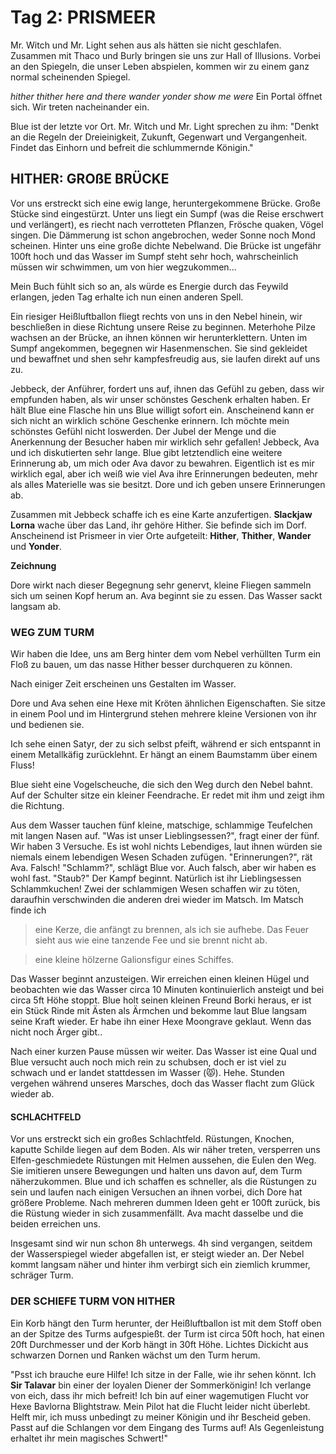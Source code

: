 # Tag 2: PRISMEER
Mr. Witch und Mr. Light sehen aus als hätten sie nicht geschlafen. Zusammen mit Thaco und Burly bringen sie uns zur Hall of Illusions. Vorbei an den Spiegeln, die unser Leben abspielen, kommen wir zu einem ganz normal scheinenden Spiegel.

*hither thither here and there*
*wander yonder show me were*
Ein Portal öffnet sich. Wir treten nacheinander ein.

Blue ist der letzte vor Ort. Mr. Witch und Mr. Light sprechen zu ihm:
"Denkt an die Regeln der Dreieinigkeit, Zukunft, Gegenwart und Vergangenheit. Findet das Einhorn und befreit die schlummernde Königin."

## HITHER: GROßE BRÜCKE
Vor uns erstreckt sich eine ewig lange, heruntergekommene Brücke. Große Stücke sind eingestürzt. Unter uns liegt ein Sumpf (was die Reise erschwert und verlängert), es riecht nach verrotteten Pflanzen, Frösche quaken, Vögel singen. Die Dämmerung ist schon angebrochen, weder Sonne noch Mond scheinen. Hinter uns eine große dichte Nebelwand. Die Brücke ist ungefähr 100ft hoch und das Wasser im Sumpf steht sehr hoch, wahrscheinlich müssen wir schwimmen, um von hier wegzukommen...

Mein Buch fühlt sich so an, als würde es Energie durch das Feywild erlangen, jeden Tag erhalte ich nun einen anderen Spell.

Ein riesiger Heißluftballon fliegt rechts von uns in den Nebel hinein, wir beschließen in diese Richtung unsere Reise zu beginnen. Meterhohe Pilze wachsen an der Brücke, an ihnen können wir herunterklettern. Unten im Sumpf angekommen, begegnen wir Hasenmenschen. Sie sind gekleidet und bewaffnet und shen sehr kampfesfreudig aus, sie laufen direkt auf uns zu. 

Jebbeck, der Anführer, fordert uns auf, ihnen das Gefühl zu geben, dass wir empfunden haben, als wir unser schönstes Geschenk erhalten haben. Er hält Blue eine Flasche hin uns Blue willigt sofort ein. Anscheinend kann er sich nicht an wirklich schöne Geschenke erinnern. Ich möchte mein schönstes Gefühl nicht loswerden. Der Jubel der Menge und die Anerkennung der Besucher haben mir wirklich sehr gefallen! Jebbeck, Ava und ich diskutierten sehr lange. Blue gibt letztendlich eine weitere Erinnerung ab, um mich oder Ava davor zu bewahren. Eigentlich ist es mir wirklich egal, aber ich weiß wie viel Ava ihre Erinnerungen bedeuten, mehr als alles Materielle was sie besitzt. Dore und ich geben unsere Erinnerungen ab. 

Zusammen mit Jebbeck schaffe ich es eine Karte anzufertigen. **Slackjaw Lorna** wache über das Land, ihr gehöre Hither. Sie befinde sich im Dorf. Anscheinend ist Prismeer in vier Orte aufgeteilt: **Hither**, **Thither**, **Wander** und **Yonder**.

**Zeichnung**

Dore wirkt nach dieser Begegnung sehr genervt, kleine Fliegen sammeln sich um seinen Kopf herum an. Ava beginnt sie zu essen. Das Wasser sackt langsam ab.

### WEG ZUM TURM
Wir haben die Idee, uns am Berg hinter dem vom Nebel verhüllten Turm ein Floß zu bauen, um das nasse Hither besser durchqueren zu können.

Nach einiger Zeit erscheinen uns Gestalten im Wasser. 

Dore und Ava sehen eine Hexe mit Kröten ähnlichen Eigenschaften. Sie sitze in einem Pool und im Hintergrund stehen mehrere kleine Versionen von ihr und bedienen sie. 

Ich sehe einen Satyr, der zu sich selbst pfeift, während er sich entspannt in einem Metallkäfig zurücklehnt. Er hängt an einem Baumstamm über einem Fluss!

Blue sieht eine Vogelscheuche, die sich den Weg durch den Nebel bahnt. Auf der Schulter sitze ein kleiner Feendrache. Er redet mit ihm und zeigt ihm die Richtung.

Aus dem Wasser tauchen fünf kleine, matschige, schlammige Teufelchen mit langen Nasen auf. "Was ist unser Lieblingsessen?", fragt einer der fünf. Wir haben 3 Versuche. Es ist wohl nichts Lebendiges, laut ihnen würden sie niemals einem lebendigen Wesen Schaden zufügen. "Erinnerungen?", rät Ava. Falsch! "Schlamm?", schlägt Blue vor. Auch falsch, aber wir haben es wohl fast. "Staub?" Der Kampf beginnt. Natürlich ist ihr Lieblingsessen Schlammkuchen! Zwei der schlammigen Wesen schaffen wir zu töten, daraufhin verschwinden die anderen drei wieder im Matsch. Im Matsch finde ich

> eine Kerze, die anfängt zu brennen, als ich sie aufhebe. Das Feuer sieht aus wie eine tanzende Fee und sie brennt nicht ab.

> eine kleine hölzerne Galionsfigur eines Schiffes.

Das Wasser beginnt anzusteigen. Wir erreichen einen kleinen Hügel und beobachten wie das Wasser circa 10 Minuten kontinuierlich ansteigt und bei circa 5ft Höhe stoppt. Blue holt seinen kleinen Freund Borki heraus, er ist ein Stück Rinde mit Ästen als Ärmchen und bekomme laut Blue langsam seine Kraft wieder. Er habe ihn einer Hexe Moongrave geklaut. Wenn das nicht noch Ärger gibt..

Nach einer kurzen Pause müssen wir weiter. Das Wasser ist eine Qual und Blue versucht auch noch mich rein zu schubsen, doch er ist viel zu schwach und er landet stattdessen im Wasser (😾). Hehe. Stunden vergehen während unseres Marsches, doch das Wasser flacht zum Glück wieder ab.

#### SCHLACHTFELD
Vor uns erstreckt sich ein großes Schlachtfeld. Rüstungen, Knochen, kaputte Schilde liegen auf dem Boden. Als wir näher treten, versperren uns Elfen-geschmiedete Rüstungen mit Helmen aussehen, die Eulen den Weg. Sie imitieren unsere Bewegungen und halten uns davon auf, dem Turm näherzukommen. Blue und ich schaffen es schneller, als die Rüstungen zu sein und laufen nach einigen Versuchen an ihnen vorbei, dich Dore hat größere Probleme. Nach mehreren dummen Ideen geht er 100ft zurück, bis die Rüstung wieder in sich zusammenfällt. Ava macht dasselbe und die beiden erreichen uns. 

Insgesamt sind wir nun schon 8h unterwegs. 4h sind vergangen, seitdem der Wasserspiegel wieder abgefallen ist, er steigt wieder an. Der Nebel kommt langsam näher und hinter ihm verbirgt sich ein ziemlich krummer, schräger Turm. 

### DER SCHIEFE TURM VON HITHER
Ein Korb hängt den Turm herunter, der Heißluftballon ist mit dem Stoff oben an der Spitze des Turms aufgespießt. der Turm ist circa 50ft hoch, hat einen 20ft Durchmesser und der Korb hängt in 30ft Höhe. Lichtes Dickicht aus schwarzen Dornen und Ranken wächst um den Turm herum. 

"Psst ich brauche eure Hilfe! Ich sitze in der Falle, wie ihr sehen könnt. Ich **Sir Talavar** bin einer der loyalen Diener der Sommerkönigin! Ich verlange von eich, dass ihr mich befreit! Ich bin auf einer wagemutigen Flucht vor Hexe Bavlorna Blightstraw. Mein Pilot hat die Flucht leider nicht überlebt. Helft mir, ich muss unbedingt zu meiner Königin und ihr Bescheid geben. Passt auf die Schlangen vor dem Eingang des Turms auf! Als Gegenleistung erhaltet ihr mein magisches Schwert!"
